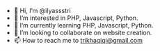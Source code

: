 - 👋 Hi, I’m @ilyassstri
- 👀 I’m interested in PHP, Javascript, Python.
- 🌱 I’m currently learning PHP, Javascript, Python.
- 💞️ I’m looking to collaborate on website creation.
- 📫 How to reach me to trikhaqiqi@gmail.com

<!---
ilyassstri/ilyassstri is a ✨ special ✨ repository because its `README.md` (this file) appears on your GitHub profile.
You can click the Preview link to take a look at your changes.
--->
